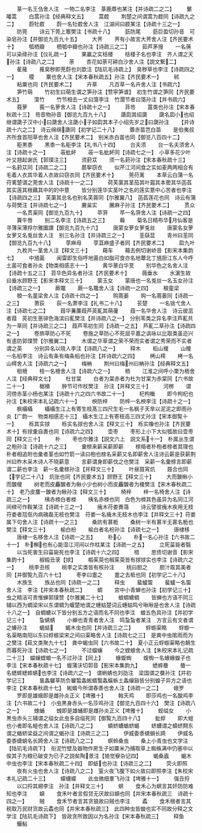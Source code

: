 <!-- { "loadSidebar": true } -->
　　菉一名王刍舍人注　一物二名李注　菉鹿蓐也某注【并诗疏二之二】
　　蘩皤蒿
　　白蒿孙注【经典释文五】
　　蒿菣
　　荆楚之间谓蒿为菣同【诗疏九之二】
　　蔚牡菣
　　蔚一名牡菣舍人注　江湖间曰菣某注【诗疏十三之一】
　　防莞
　　诗云下莞上簟樊注【书疏十八】
　　葝防尾
　　葝巨盈切孙音　可染皂孙注【并御览九百九十五】
　　大荠
　　荠有小故言大荠舍人注【齐民要术十】
　　瓠栖瓣
　　栖瓠中瓣也孙注【诗疏三之二】
　　茹芦茅搜
　　一名蒨可以染绛孙注【仪礼疏一】
　　果臝之实栝楼
　　栝楼子名也李注　齐人谓之天孙注【诗疏八之二】
　　荼
　　杏花如荼可耕白沙舍人注【説文繋二】
　　萑蓷
　　蓷臭秽即茺蔚也刘歆注【陆玑毛诗疏上】　臭秽草也李注【诗疏四之一】
　　稷
　　粟也舍人注【宋本春秋疏五】孙注【齐民要术一】
　　秫
　　粘粟也同【齐民要术二】
　　卉草
　　凡百草一名卉舍人注【书疏六】
　　笋竹萌
　　竹初生曰萌生谓之笋孙注【赞寜笋谱】　初生竹谓之笋同【齐民要术五】
　　簜竹
　　竹节相去一丈曰簜李注　竹濶节者曰簜孙注【并书疏六】
　　莪萝
　　莪一名萝舍人注【诗疏十之一】
　　菲芴
　　葍类也孙注【宋本春秋疏十三】　芴音物孙音【御览九百九十八】
　　瓞瓝其绍瓞
　　瓞名瓝小也绍继谓瓞子汉中小曰瓞舍人注瓞小子如瓝其本子小绍先岁之曰瓞孙注
　　【并诗疏十六之二】　诗云绵绵瓞同【初学记二十八】
　　虋赤苗芑白苗
　　是伯夷叔齐所食首阳草也舍人注【齐民要术二】　别米赤白苗也同【御览八百四十二】
　　秬黒黍
　　黒黍一名秬李注【礼书八十四】
　　台夫须
　　台一名夫须舍人注【诗疏十之一】
　　荍蚍衃
　　荍一名蚍衃同【诗疏七之一】　小草多花少叶叶又翘起谢氏【郭璞注三】
　　须葑苁
　　须一名葑孙注【宋本春秋疏十三】　一名葑苁同【诗疏二之二】
　　蘮挐窃衣
　　似芹江河间食之实如麦两两相合有毛着人衣其华着人衣故曰窃衣同【齐民要术十】
　　莞苻蓠
　　本草云白蒲一名苻蓠楚谓之莞舍人注【诗疏十一之二】
　　荷芙蕖其茎茄其叶蕸其本蔤其华菡萏其实莲其根藕其中的的中薏
　　皆分别莲华实茎叶之名的莲实薏中心苦者也李注【诗疏四之三】　芙蕖其总名也别名芙蓉同【尔雅翼八】　菡萏莲花也同　诗云有蒲与荷樊注【并诗疏七之一】
　　黂枲实
　　黂麻子孙注【齐民要术二】
　　贯众
　　一名贯渠同【御览九百九十】
　　苹蓱
　　苹一名蓱舍人注【诗疏一之四】
　　藚牛唇
　　别二名李注【诗疏五之三】
　　蘜
　　菊名日精布华月仙客是寻薄采薄捊尔雅圗讃【御览九百九十六】
　　唐蒙女萝女萝兎丝
　　唐蒙名女萝女萝又名兎丝舍人注　别三名孙注【并诗疏三之一】
　　茥蒛葐
　　青州曰茥同【御览九百九十八】
　　莩麻母
　　莩苴麻盛子者同【齐民要术二】
　　瓝九叶
　　九枚共一茎舍人注【释文三十】
　　藒车
　　藒去例切谢峤音【影宋本集韵七】
　　中馗菌
　　闻雷即生俗呼地菌白如脂可食亦名地蕈北丁馗厨江东人今呼土菌可食者孙炎【物类相感志十一】
　　黄华蔈白华茇
　　别华色之名舍人注【诗疏十五之三】　苕华色异名者孙注【齐民要术十】
　　薇垂水
　　水濵生故曰垂水顾野王【影宋本释文三十】
　　蒙玉女
　　蒙唐也一名兎丝一名玉女孙注【诗疏三之一】
　　蕨鼈
　　蕨一名鼈舍人注【诗疏一之四】
　　稂童梁
　　稂一名童梁舍人注【诗疏十四之一】
　　购蔏蒌
　　购一名蔏蒌同【诗疏一之三】
　　萧荻
　　荻一名萧李注【礼书二十八】
　　苌楚
　　一名铫弋舍人注【诗疏七之二】
　　葭华蒹薕葭芦菼薍其萌虇
　　葭一名华舍人注　诗云彼茁者葭　菼初生葸骍色海滨曰薍樊注【并诗疏八之一】　分别苇类之异名李注芦薍共为一草同【并诗疏三之二】　葭芦苇初生同【诗疏一之五】　芦薍二草孙注【诗疏四之一】
　　卷斾草防心不死
　　卷施之草防心不死屈平嘉之讽咏以比取类虽迩兴有逺防郭璞赞【尔雅翼二】
　　木谓之华草谓之荣不荣而实者谓之秀荣而不实者谓之英
　　分别异名以晓人李注【诗疏八之一】
　　释木
　　槄山榎
　　山榎一名槄李注　诗云有条有梅条槄也孙注【并诗疏六之四】
　　栲山樗
　　栲一名山樗舍人注【诗疏六之一】
　　梅柟
　　荆州曰梅州曰柟孙注【经典释文五】
　　杻檍
　　杻一名檍舍人注【诗疏六之一】
　　栭
　　江淮之间呼小栗为栭舍人注【经典释文七】
　　杜甘棠
　　白者为棠赤者为杜为甘棠为赤棠同【六书故二十一】
　　椐樻
　　肿节可作杖樊注　孙注【并释文三十】
　　河桞
　　谓河傍赤茎小杨也某注【诗疏十六之四六书故二十一】
　　杞枸檵
　　即今枸杞也孙注【朱校宋本礼记疏六十一】
　　楰防梓
　　防梓一名楰李注【诗疏十之一】
　　枫欇欇
　　欇欇生江上有寄生枝髙三四尺生毛一名枫子天旱以泥泥之即雨孙炎【广韵一　物类相感志十三】　欇木生江上有寄枝高三四丈孙注【宋本御覧十一】
　　栎其实捄
　　栎实名捄也舍人注【释文三十】　栎实橡也孙注【齐民要术十】有捄彚自裹也同【诗疏六之四】
　　壶枣
　　枣形上小下大似瓠故曰壶枣同【释文三十】
　　朴
　　枣也尔雅注【説文六上　説文系十一】　朴属丛生谓之枹孙注【诗疏十六之三】
　　彚榇来薪采薪即薪
　　榇梧者朴枹者榇者其理也朴者相追附也彚者茎也如竹箭一读曰枹也榇名采薪又名即薪舍人注诗云薪是获薪荆州曰柞木采木诗人不晓薪意
　　言薪谓身即薪伐之也樊注　采薪一名彚榇言即薪谓二薪也李注　薪一名彚榇孙注【并释文三十】
　　叶昼聂宵炕
　　聂合也同【学记二十八】　炕张也同【齐民要术五】顾野王【释文三十】
　　大而皵楸小而皵榎
　　树老而皮麤皵者为楸小少也树小而皮麤皵者为榎樊注【宋木春秋疏二十】　老乃皮麆一皵者为楸孙注【释文三十】
　　椅梓
　　梓一名椅舍人注【诗疏三之一】
　　桋赤栜白者栜
　　桋名赤栜也同　白色为栜其色虽异为名同江河间栜可作鞍某注【诗疏十三之一】
　　瘣木苻娄蕡蔼
　　诗云譬彼瘣木疾用无枝苻娄者尫伛内病磈磊无枝也樊注　苻娄一名瘣木无枝木也李注【并释文三十】苻娄属下句舍人注【诗疏十一之三】
　　桑防有葚栀
　　桑树一半有葚半无葚名栀也樊注【释文三十】
　　榆白枌
　　榆白者名枌孙注【诗疏七之一】
　　唐棣栘
　　唐棣一名栘舍人注【诗疏一之五】
　　朴心
　　朴一名心孙注【六书故二十一】　朴槲也有心能湿江河间以作柱某注【诗疏一之五】
　　立死菑毙者翳
　　以当死害生曰菑毙死也李注【诗疏十六之四】
　　棤
　　思债切谢音【影宋集韵十】
　　椒榝丑莍【捄】
　　榝茱萸也椒茱萸皆有捄捄实也李注【诗疏六之一】
　　桃李丑核
　　桃李之实类皆有核孙注
　　桃曰胆之
　　胆汁取其美者同【并御覧九百六十七】
　　枣李曰疐之
　　疐之去柢也同【初学记二十八】
　　木族生
　　族丛也同【诗疏一之二】
　　释虫
　　蜚蠦蜰
　　蜚蠦一名蜰舍人注　李注【并宋本春秋疏二】
　　蜩
　　宫中小青蝉也孙注【初学记三十】　虫之精洁可贵惟蝉郭璞赞【尔雅翼二十七】
　　蜋蜩螗蜩
　　皆蝉也方语不同三辅以西为蜩梁宋以东谓蜩为蝘楚地谓之蟪蛄楚词云蟪蛄鸣兮啾啾是也舍人注【诗疏十八之一】　自蜩螗以下皆分别五方之语而名不同也李注　蜋五色具孙注【并初学记三十】
　　蚻蜻蜻
　　小蝉也青青者舍人注　鸣蚻蚻者某注　方言云有文者谓之螓孙注
　　蝎蛣
　　蝎木虫也同【并诗疏三之二】
　　蜉蝣渠略
　　蜉蝣一名渠略南阳以东曰蜉蝣梁宋之间曰渠略舍人注【诗疏七之三】　是粪中虫隂雨而为之樊注【萟文类聚九十七】　粪中蝎虫同【六书故二十】　夏小正云蜉蝣渠略也朝生而暮死孙注【诗疏七之一】
　　不过蟷蠰
　　今之螳蜋舍人注【朱校宋本礼记疏二十三】　蟷蠰螳蜋一名不过孙注【同上】
　　蝝蝮蜪
　　蝮蜪一名蝝蝝蝗子也李注【宋本春秋疏十七】　蝮蒲沃切郭音【影宋本集韵九】
　　蟋蟀蛬
　　蛬一名蟋蟀蟋蟀蜻也李注【诗疏六之一】　谓蛚蜻也刘劭注　梁国谓之蛬孙注【并初学记三】
　　蛗螽蠜草防负蠜蜤螽蜙蝑蟿螽螇蚸土螽蠰谿皆分别蝗子异方之语也李注【宋本春秋疏十七】　蜙蝑今所谓舂黍也舍人注【诗疏一之二】
　　蛾罗
　　罗即是雄蛾即是雌孙炎正义【埤雅十】
　　螒天鸡
　　即莎鸡也一名酸鸡李注【六书故二十】　小虫黒身赤头一名莎鸡孙注【御览九百四十六】　樊注【诗疏八之一】
　　螝蛹
　　螝即是雄蛹即是雌孙炎正义【埤雅十】
　　蚬缢女
　　小黒虫赤头三辅谓之缢女此虫多自缢死同【御覧九百四十八】
　　蚍蜉
　　即大螘也小者即名螘也舍人注【诗疏八之二】
　　蟦蛴螬蝤蛴蝎
　　蛴螬谓之蟦蛴闗东谓之蝤蛴梁益之间谓之蝎孙注【诗疏三之二】
　　伊威委黍蟏蛸长踦
　　伊威名委黍蟏蛸名长踦舍人注【诗疏八之二】
　　螟蛉桑虫
　　桑上小青虫也文学注【陆玑毛诗疏下】　衔泥竹壁及器物作房生子如粟米乃捕取草上蜘蛛满中仍塞中以俟其子为粮已破变为已子之説矣陶景注【猗觉竂杂记四】
　　蝎桑蠧
　　蝎木中虫也李注【宋本春秋疏二十四】　即蛣也孙注【诗疏三之二】
　　荧火即照
　　夜有火虫也舍人注【诗疏八之二】　萤火夜飞腹下如火故曰即照李注【朱校宋本礼记疏二十三】
　　蠓蠛蠓
　　此虫微细羣飞孙注【埤雅十一】
　　强丑捋
　　以口捋其翅李注　孙注【并释文三十】
　　螟
　　食禾心为螟言其奸防防难知也李注
　　蟘
　　食禾叶者言假贷无厌故曰蟘也同【并宋本春秋疏三　诗疏十四之一】
　　贼
　　食禾节者言其贪狼故曰贼也李注
　　蟊
　　食禾根者言其税取万民财货故云蟊也同【并宋本春秋疏三】　此四种虫皆蝗也实不同故分释之文学注【陆玑毛诗疏下】　皆政贪所致因以为名孙注【宋本春秋疏三】
　　释鱼
　　鰋鮎
